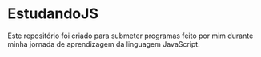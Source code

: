 # EstudandoJS
Este repositório foi criado para submeter programas feito por mim durante minha jornada de aprendizagem da linguagem JavaScript.
